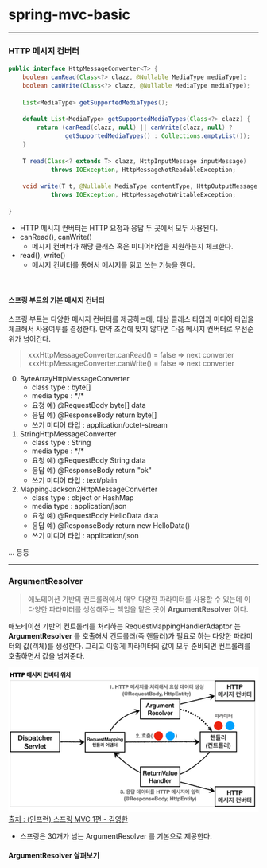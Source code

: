 # spring-mvc-basic

---

### HTTP 메시지 컨버터

````java
public interface HttpMessageConverter<T> {
	boolean canRead(Class<?> clazz, @Nullable MediaType mediaType);
	boolean canWrite(Class<?> clazz, @Nullable MediaType mediaType);

	List<MediaType> getSupportedMediaTypes();
    
	default List<MediaType> getSupportedMediaTypes(Class<?> clazz) {
		return (canRead(clazz, null) || canWrite(clazz, null) ?
				getSupportedMediaTypes() : Collections.emptyList());
	}
    
	T read(Class<? extends T> clazz, HttpInputMessage inputMessage) 
            throws IOException, HttpMessageNotReadableException;

	void write(T t, @Nullable MediaType contentType, HttpOutputMessage outputMessage) 
            throws IOException, HttpMessageNotWritableException;

}

````

- HTTP 메시지 컨버터는 HTTP 요청과 응답 두 곳에서 모두 사용된다.
- canRead(), canWrite()
  - 메시지 컨버터가 해당 클래스 혹은 미디어타입을 지원하는지 체크한다.
- read(), write() 
  - 메시지 컨버터를 통해서 메시지를 읽고 쓰는 기능을 한다.
  
<br>

#### 스프링 부트의 기본 메시지 컨버터

스프링 부트는 다양한 메시지 컨버터를 제공하는데, 대상 클래스 타입과 미디어 타입을 체크해서 사용여부를 결정한다. 만약 조건에 맞지 않다면 다음 메시지 컨버터로 우선순위가 넘어간다.

> xxxHttpMessageConverter.canRead() = false => next converter
> xxxHttpMessageConverter.canWrite() = false => next converter

0. ByteArrayHttpMessageConverter 
   - class type : byte[]
   - media type : \*/*
   - 요청 예) @RequestBody byte[] data
   - 응답 예) @ResponseBody return byte[] 
   - 쓰기 미디어 타입 : application/octet-stream 
1. StringHttpMessageConverter
   - class type : String
   - media type : \*/*
   - 요청 예) @RequestBody String data
   - 응답 예) @ResponseBody return "ok"
   - 쓰기 미디어 타입 : text/plain
2. MappingJackson2HttpMessageConverter
   - class type : object or HashMap
   - media type : application/json
   - 요청 예) @RequestBody HelloData data
   - 응답 예) @ResponseBody return new HelloData()
   - 쓰기 미디어 타입 : application/json  

... 등등


---

### ArgumentResolver
> 애노테이션 기반의 컨트롤러에서 매우 다양한 파라미터를 사용할 수 있는데 이 다양한 파라미터를 생성해주는 책임을 맡은 곳이 <b>ArgumentResolver</b> 이다.

애노테이션 기반의 컨트롤러를 처리하는 RequestMappingHandlerAdaptor 는 <b>ArgumentResolver</b> 를 호출해서 컨트롤러(즉 핸들러)가 필요로 하는 다양한 파라미터의 값(객체)를 생성한다. 그리고 이렇게 파라미터의 값이 모두 준비되면 컨트롤러를 호출하면서 값을 넘겨준다.

![img.png](img.png)  
[출처 : (인프런) 스프링 MVC 1편 - 김영한](https://www.inflearn.com/course/%EC%8A%A4%ED%94%84%EB%A7%81-mvc-1)


* 스프링은 30개가 넘는 ArgumentResolver 를 기본으로 제공한다.

#### ArgumentResolver 살펴보기

